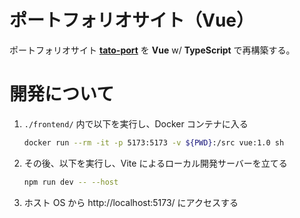 # ポートフォリオサイト（Vue）

ポートフォリオサイト [**tato-port**](https://github.com/otTATto/tato-port) を **Vue** w/ **TypeScript** で再構築する。

# 開発について

1. `./frontend/` 内で以下を実行し、Docker コンテナに入る

    ```bash
    docker run --rm -it -p 5173:5173 -v ${PWD}:/src vue:1.0 sh
    ```

2. その後、以下を実行し、Vite によるローカル開発サーバーを立てる

    ```bash
    npm run dev -- --host
    ```

3. ホスト OS から http://localhost:5173/ にアクセスする

